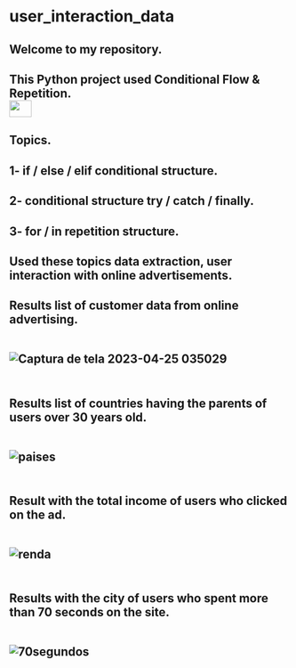 # user_interaction_data

<h2>Welcome to my repository.
<h2>This Python project used Conditional Flow & Repetition.
<br>

<img align="center" alto="Ellen-Git" height="30" width="40" src="https://cdn.jsdelivr.net/gh/devicons/devicon/icons/python/python-original.svg"> 

<h2>Topics.
<h2>1- if / else / elif conditional structure.
<h2>2- conditional structure try / catch / finally.
<h2>3- for / in repetition structure.
<h2>Used these topics data extraction, user interaction with online advertisements.
<h2>Results list of customer data from online advertising.
<br><br>

![Captura de tela 2023-04-25 035029](https://user-images.githubusercontent.com/122386488/234198871-520c296a-380a-472a-8ae5-4355ffefaf3e.png)
<br><br>

<h2>Results list of countries having the parents of users over 30 years old.
<br><br>

![paises](https://user-images.githubusercontent.com/122386488/234199694-92a8c7af-7d3f-4365-b931-bffa2b005163.png)
<br><br>

<h2>Result with the total income of users who clicked on the ad.
<br><br>

![renda](https://user-images.githubusercontent.com/122386488/234200260-bd6a7550-04ef-41ef-b4b0-268832c06390.png)
<br><br>

<h2>Results with the city of users who spent more than 70 seconds on the site.
<br><br>

![70segundos](https://user-images.githubusercontent.com/122386488/234200775-ab439c3f-013e-4709-b130-119691e39d0c.png)


